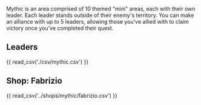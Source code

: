 Mythic is an area comprised of 10 themed "mini" areas, each with their own leader. Each leader stands outside of their enemy's territory. You can make an alliance with up to 5 leaders, allowing those you've allied with to claim victory once you've completed their quest.

## Leaders

{{ read_csv('./csv/mythic.csv') }}

## Shop: Fabrizio

{{ read_csv('../shops/mythic/fabrizio.csv') }}
